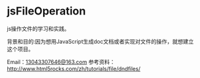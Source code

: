 # jsFileOperation
js操作文件的学习和实践。

背景和目的:因为想用JavaScript生成doc文档或者实现对文件的操作，就想建立这个项目。

Email：13043307646@163.com
参考资料： http://www.html5rocks.com/zh/tutorials/file/dndfiles/
